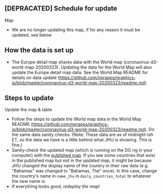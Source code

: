 ## [DEPRACATED] Schedule for update 

Map
- We are no longer updating this map, if for any reason it must be updated, see below.

## How the data is set up
- The Europe detail map shares data with the World map (coronavirus-d3-world-map-20200323). Updating the data for the World Map will also update the Europe detail map data. See the World Map README for details on data update (https://github.com/nprapps/graphics-js/blob/master/coronavirus-d3-world-map-20200323/readme.md).


## Steps to update

Update the map & table
- Follow the steps to update the World map data in the World Map README (https://github.com/nprapps/graphics-js/blob/master/coronavirus-d3-world-map-20200323/readme.md). Do the same data sanity checks. (Note: These data are as of midnight-ish ET, so the data we have is a little behind what JHU is showing. This is fine.)
- Sanity-check the updated map (which is running on the DG rig in your computer) with the [published map](https://apps.npr.org/dailygraphics/graphics/coronavirus-d3-europe-map-20200326/preview.html#desktop). If you see some countries that exist in the published map but not in the updated map, it might be because JHU changed the display name of the country in their raw data (e.g. "Bahamas" was changed to "Bahamas, The" once). In this case, change the country's name in `name_jhu` in `daily_countries_total` to whatever the new name is.
- If everything looks good, *redeploy the map*!
